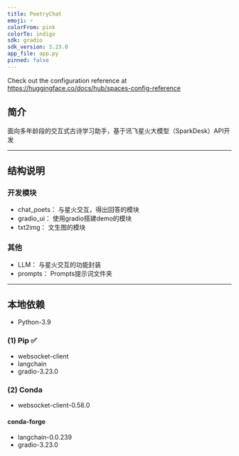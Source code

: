 ```yaml
---
title: PoetryChat
emoji: ⚡
colorFrom: pink
colorTo: indigo
sdk: gradio
sdk_version: 3.23.0
app_file: app.py
pinned: false
---
```


Check out the configuration reference at https://huggingface.co/docs/hub/spaces-config-reference


## 简介
面向多年龄段的交互式古诗学习助手，基于讯飞星火大模型（SparkDesk）API开发

---

## 结构说明

### 开发模块
- chat_poets： 与星火交互，得出回答的模块
- gradio_ui： 使用gradio搭建demo的模块
- txt2img： 文生图的模块

### 其他
- LLM： 与星火交互的功能封装
- prompts： Prompts提示词文件夹

---

## 本地依赖
- Python-3.9

### (1) Pip ✅
- websocket-client
- langchain
- gradio-3.23.0

### (2) Conda
- websocket-client-0.58.0
#### conda-forge
- langchain-0.0.239
- gradio-3.23.0
